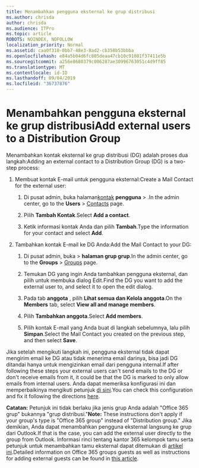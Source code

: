 ```yaml
---
title: Menambahkan pengguna eksternal ke grup distribusi
ms.author: chrisda
author: chrisda
ms.audience: ITPro
ms.topic: article
ROBOTS: NOINDEX, NOFOLLOW
localization_priority: Normal
ms.assetid: caa0f310-0bb7-48e3-8ad2-cb358b53bbba
ms.openlocfilehash: e84a5b04d6fc805deaa47cb10c91081f37411e5b
ms.sourcegitcommit: a256e8680379c006287ae30996763051c4d9ff85
ms.translationtype: MT
ms.contentlocale: id-ID
ms.lasthandoff: 09/04/2019
ms.locfileid: "36737876"
---
```

# <a name="add-external-users-to-a-distribution-group"></a><span data-ttu-id="0b5ec-102">Menambahkan pengguna eksternal ke grup distribusi</span><span class="sxs-lookup"><span data-stu-id="0b5ec-102">Add external users to a Distribution Group</span></span>

<span data-ttu-id="0b5ec-103">Menambahkan kontak eksternal ke grup distribusi (DG) adalah proses dua langkah:</span><span class="sxs-lookup"><span data-stu-id="0b5ec-103">Adding an external contact to a Distribution Group (DG) is a two-step process:</span></span>
  
1. <span data-ttu-id="0b5ec-104">Membuat kontak E-mail untuk pengguna eksternal:</span><span class="sxs-lookup"><span data-stu-id="0b5ec-104">Create a Mail Contact for the external user:</span></span>
    
    1. <span data-ttu-id="0b5ec-105">Di pusat admin, buka halaman[kontak](https://admin.microsoft.com/adminportal/home#/Contact) **pengguna** > .</span><span class="sxs-lookup"><span data-stu-id="0b5ec-105">In the admin center, go to the **Users** > [Contacts](https://admin.microsoft.com/adminportal/home#/Contact) page.</span></span> 
    
    2. <span data-ttu-id="0b5ec-106">Pilih **Tambah Kontak**.</span><span class="sxs-lookup"><span data-stu-id="0b5ec-106">Select **Add a contact**.</span></span>
    
    3. <span data-ttu-id="0b5ec-107">Ketik informasi kontak Anda dan pilih **Tambah**.</span><span class="sxs-lookup"><span data-stu-id="0b5ec-107">Type the information for your contact and select **Add**.</span></span>
    
2. <span data-ttu-id="0b5ec-108">Tambahkan kontak E-mail ke DG Anda:</span><span class="sxs-lookup"><span data-stu-id="0b5ec-108">Add the Mail Contact to your DG:</span></span>
    
    1. <span data-ttu-id="0b5ec-109">Di pusat admin, buka[](https://admin.microsoft.com/adminportal/home#/groups)  >  **halaman grup grup**.</span><span class="sxs-lookup"><span data-stu-id="0b5ec-109">In the admin center, go to the **Groups** > [Groups](https://admin.microsoft.com/adminportal/home#/groups) page.</span></span> 
    
    2. <span data-ttu-id="0b5ec-110">Temukan DG yang ingin Anda tambahkan pengguna eksternal, dan pilih untuk membuka dialog Edit.</span><span class="sxs-lookup"><span data-stu-id="0b5ec-110">Find the DG you want to add the external user to, and select it to open the edit dialog.</span></span>
    
    3. <span data-ttu-id="0b5ec-111">Pada tab **anggota** , pilih **Lihat semua dan Kelola anggota**.</span><span class="sxs-lookup"><span data-stu-id="0b5ec-111">On the **Members** tab, select **View all and manage members**.</span></span> 
    
    4. <span data-ttu-id="0b5ec-112">Pilih **Tambahkan anggota**.</span><span class="sxs-lookup"><span data-stu-id="0b5ec-112">Select **Add members**.</span></span>
    
    5. <span data-ttu-id="0b5ec-113">Pilih kontak E-mail yang Anda buat di langkah sebelumnya, lalu pilih **Simpan**.</span><span class="sxs-lookup"><span data-stu-id="0b5ec-113">Select the Mail Contact you created on the previous step, and then select **Save**.</span></span>
    
<span data-ttu-id="0b5ec-114">Jika setelah mengikuti langkah ini, pengguna eksternal tidak dapat mengirim email ke DG atau tidak menerima email darinya, bisa jadi DG ditandai hanya untuk mengizinkan email dari pengguna internal.</span><span class="sxs-lookup"><span data-stu-id="0b5ec-114">If after following these steps your external users can't send emails to the DG or don't receive emails from it, it could be that the DG is marked to only allow emails from internal users.</span></span> <span data-ttu-id="0b5ec-115">Anda dapat memeriksa konfigurasi ini dan memperbaikinya mengikuti petunjuk [di sini](https://docs.microsoft.com/exchange/mail-flow-best-practices/non-delivery-reports-in-exchange-online/fix-error-code-5-7-133-in-exchange-online).</span><span class="sxs-lookup"><span data-stu-id="0b5ec-115">You can check this configuration and fix it following the directions [here](https://docs.microsoft.com/exchange/mail-flow-best-practices/non-delivery-reports-in-exchange-online/fix-error-code-5-7-133-in-exchange-online).</span></span>
  
 <span data-ttu-id="0b5ec-116">**Catatan:** Petunjuk ini tidak berlaku jika jenis grup Anda adalah "Office 365 grup" bukannya "grup distribusi."</span><span class="sxs-lookup"><span data-stu-id="0b5ec-116">**Note:** These instructions don't apply if your group's type is "Office 365 group" instead of "Distribution group."</span></span> <span data-ttu-id="0b5ec-117">Jika demikian, Anda dapat menambahkan pengguna eksternal langsung ke grup dari Outlook.</span><span class="sxs-lookup"><span data-stu-id="0b5ec-117">If that is the case, you can add the external user directly to the group from Outlook.</span></span> <span data-ttu-id="0b5ec-118">Informasi rinci tentang kantor 365 kelompok tamu serta petunjuk untuk menambahkan tamu eksternal dapat ditemukan di [artikel ini](https://support.office.com/article/Guest-access-in-Office-365-Groups-bfc7a840-868f-4fd6-a390-f347bf51aff6.aspx).</span><span class="sxs-lookup"><span data-stu-id="0b5ec-118">Detailed information on Office 365 groups guests as well as instructions for adding external guests can be found in [this article](https://support.office.com/article/Guest-access-in-Office-365-Groups-bfc7a840-868f-4fd6-a390-f347bf51aff6.aspx).</span></span>
  